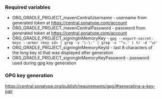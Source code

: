 ### Required variables
- ORG_GRADLE_PROJECT_mavenCentralUsername - username from generated token at https://central.sonatype.com/account 
- ORG_GRADLE_PROJECT_mavenCentralPassword - password from generated token at https://central.sonatype.com/account
- ORG_GRADLE_PROJECT_signingInMemoryKey - `gpg --export-secret-keys --armor <key id> | grep -v '\-\-' | grep -v '^=.' | tr -d '\n'`
- ORG_GRADLE_PROJECT_signingInMemoryKeyId - last 8 characters of the long key id that was displayed after generation
- ORG_GRADLE_PROJECT_signingInMemoryKeyPassword - password used during gpg key generation

### GPG key generation
https://central.sonatype.org/publish/requirements/gpg/#generating-a-key-pair
